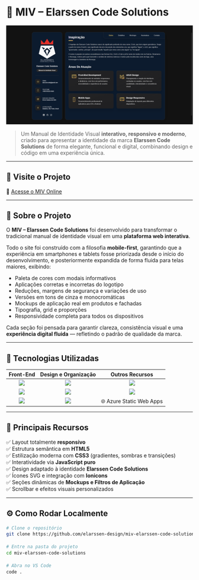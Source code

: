 # 🎨 MIV – Elarssen Code Solutions

![Preview do Projeto](assets/images/tela1.png)

> Um Manual de Identidade Visual **interativo, responsivo e moderno**, criado para apresentar a identidade da marca **Elarssen Code Solutions** de forma elegante, funcional e digital, combinando design e código em uma experiência única.

---

## 🚀 **Visite o Projeto**
🔗 [Acesse o MIV Online](https://elarssen-code-solutions.netlify.app)

---

## 🧠 **Sobre o Projeto**
O **MIV – Elarssen Code Solutions** foi desenvolvido para transformar o tradicional manual de identidade visual em uma **plataforma web interativa**.

Todo o site foi construído com a filosofia **mobile-first**, garantindo que a experiência em smartphones e tablets fosse priorizada desde o início do desenvolvimento, e posteriormente expandida de forma fluida para telas maiores, exibindo:
- Paleta de cores com modais informativos  
- Aplicações corretas e incorretas do logotipo  
- Reduções, margens de segurança e variações de uso  
- Versões em tons de cinza e monocromáticas  
- Mockups de aplicação real em produtos e fachadas  
- Tipografia, grid e proporções  
- Responsividade completa para todos os dispositivos  

Cada seção foi pensada para garantir clareza, consistência visual e uma **experiência digital fluida** — refletindo o padrão de qualidade da marca.

---

## 🧩 **Tecnologias Utilizadas**

<div align="center">

| **Front-End** | **Design e Organização** | **Outros Recursos** |
|:--------------:|:-----------------------:|:-------------------:|
| <img src="https://cdn.jsdelivr.net/gh/devicons/devicon/icons/html5/html5-original.svg" width="45"/> | <img src="https://cdn.jsdelivr.net/gh/devicons/devicon/icons/photoshop/photoshop-plain.svg" width="45"/> | <img src="https://cdn.jsdelivr.net/gh/devicons/devicon/icons/github/github-original.svg" width="45"/> |
| <img src="https://cdn.jsdelivr.net/gh/devicons/devicon/icons/css3/css3-original.svg" width="45"/> | <img src="https://cdn.jsdelivr.net/gh/devicons/devicon/icons/illustrator/illustrator-plain.svg" width="45"/> | <img src="https://cdn.jsdelivr.net/gh/devicons/devicon/icons/figma/figma-original.svg" width="45"/> |
| <img src="https://cdn.jsdelivr.net/gh/devicons/devicon/icons/javascript/javascript-original.svg" width="45"/> | <img src="https://cdn.jsdelivr.net/gh/devicons/devicon/icons/vscode/vscode-original.svg" width="45"/> | 🌐 Azure Static Web Apps |

</div>

---

## 📱 **Principais Recursos**
✅ Layout totalmente **responsivo**  
✅ Estrutura semântica em **HTML5**  
✅ Estilização moderna com **CSS3** (gradientes, sombras e transições)  
✅ Interatividade via **JavaScript puro**  
✅ Design adaptado à identidade **Elarssen Code Solutions**  
✅ Ícones SVG e integração com **Ionicons**  
✅ Seções dinâmicas de **Mockups e Filtros de Aplicação**  
✅ Scrollbar e efeitos visuais personalizados  

---

## ⚙️ **Como Rodar Localmente**
```bash
# Clone o repositório
git clone https://github.com/elarssen-design/miv-elarssen-code-solutions.git

# Entre na pasta do projeto
cd miv-elarssen-code-solutions

# Abra no VS Code
code .
